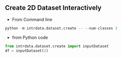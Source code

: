 ## Create 2D Dataset Interactively


* From Command line
```python
python -m intrdata.dataset.create -- --num-classes 3
```

* from Python code
```python
from intrdata.dataset.create import inputDataset
df = inputDataset(2)
```
